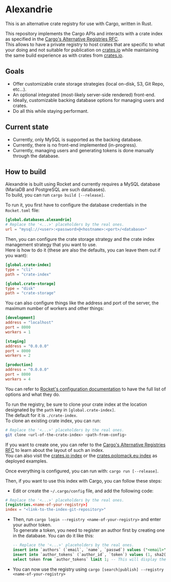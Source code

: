 Alexandrie
==========

This is an alternative crate registry for use with Cargo, written in Rust.

This repository implements the Cargo APIs and interacts with a crate index as specified in the [Cargo's Alternative Registries RFC].  
This allows to have a private registry to host crates that are specific to what your doing and not suitable for publication on [crates.io] while maintaining the same build experience as with crates from [crates.io].  

[crates.io]: https://crates.io
[Cargo's Alternative Registries RFC]: https://github.com/rust-lang/rfcs/blob/master/text/2141-alternative-registries.md#registry-index-format-specification

Goals
-----

- Offer customizable crate storage strategies (local on-disk, S3, Git Repo, etc...).
- An optional integrated (most-likely server-side rendered) front-end.
- Ideally, customizable backing database options for managing users and crates.
- Do all this while staying performant.

Current state
-------------

- Currently, only MySQL is supported as the backing database.
- Currently, there is no front-end implemented (in-progress).
- Currently, managing users and generating tokens is done manually through the database.

How to build
------------

Alexandrie is built using Rocket and currently requires a MySQL database (MariaDB and PostgreSQL are such databases).  
To build, you can run `cargo build [--release]`.  

To run it, you first have to configure the database credentials in the `Rocket.toml` file:

```toml
[global.databases.alexandrie]
# Replace the '<...>' placeholders by the real ones.
url = "mysql://<user>:<password>@<hostname>:<port>/<database>"
```

Then, you can configure the crate storage strategy and the crate index management strategy that you want to use.  
Here is how to do it (these are also the defaults, you can leave them out if you want):

```toml
[global.crate-index]
type = "cli"
path = "crate-index"

[global.crate-storage]
type = "disk"
path = "crate-storage"
```

You can also configure things like the address and port of the server, the maximum number of workers and other things:

```toml
[development]
address = "localhost"
port = 8000
workers = 1

[staging]
address = "0.0.0.0"
port = 8000
workers = 2

[production]
address = "0.0.0.0"
port = 8000
workers = 4
```

You can refer to [Rocket's configuration documentation] to have the full list of options and what they do.

[Rocket's configuration documentation]: https://rocket.rs/v0.4/guide/configuration/#rockettoml

To run the registry, be sure to clone your crate index at the location designated by the `path` key in `[global.crate-index]`.  
The default for it is `./crate-index`.  
To clone an existing crate index, you can run:

```bash
# Replace the '<...>' placeholders by the real ones.
git clone <url-of-the-crate-index> <path-from-config>
```

If you want to create one, you can refer to the [Cargo's Alternative Registries RFC] to learn about the layout of such an index.  
You can also visit the [crates.io index] or the [crates.polomack.eu index] as deployed examples.  

[crates.io index]: https://github.com/rust-lang/crates.io-index
[crates.polomack.eu index]: https://github.com/Hirevo/alexandrie-index

Once everything is configured, you can run with: `cargo run [--release]`.

Then, if you want to use this index with Cargo, you can follow these steps:

- Edit or create the `~/.cargo/config` file, and add the following code:
```toml
# Replace the '<...>' placeholders by the real ones.
[registries.<name-of-your-registry>]
index = "<link-to-the-index-git-repository>"
```
- Then, run `cargo login --registry <name-of-your-registry>` and enter your author token.  
  To generate a token, you need to register an author first by creating one in the database.
  You can do it like this:
  ```sql
  -- Replace the '<...>' placeholders by the real ones.
  insert into `authors` (`email`, `name`, `passwd`) values ("<email>", "<displayable-name>", sha2("<passwd>", 512));
  insert into `author_tokens` (`author_id`, `token`) values (1, sha2(concat(now(), rand(), uuid()), 512));
  select token from `author_tokens` limit 1; -- This will display the token back to you.
  ```
- You can now use the registry using `cargo [search|publish] --registry <name-of-your-registry>`
